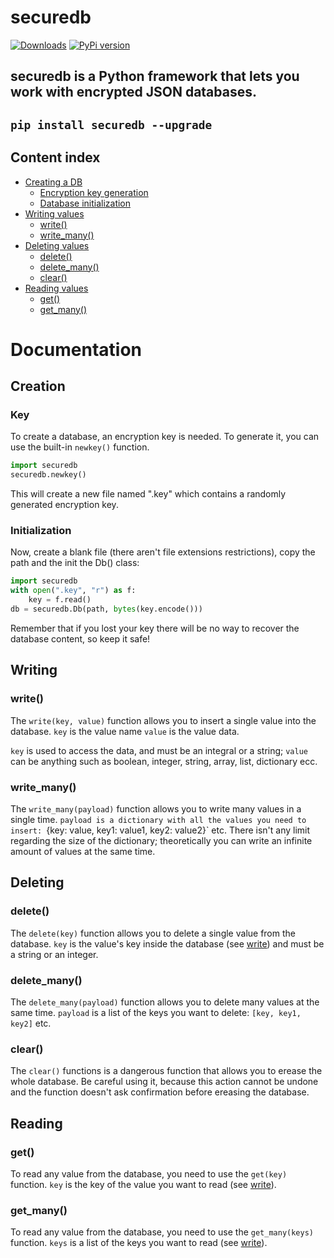 # securedb
[![Downloads](https://pepy.tech/badge/securedb)](https://pepy.tech/project/securedb) [![PyPi version](https://badgen.net/pypi/v/securedb/)](https://pypi.org/project/securedb)
## securedb is a Python framework that lets you work with encrypted JSON databases.
## `pip install securedb --upgrade`
## Content index
- [Creating a DB](#creation)
  - [Encryption key generation](#key)
  - [Database initialization](#initialization)
- [Writing values](#writing)
  - [write()](#write)
  - [write_many()](#write_many)
- [Deleting values](#deleting)
  - [delete()](#delete)
  - [delete_many()](#delete_many)
  - [clear()](#clear)
- [Reading values](#reading)
  - [get()](#get)
  - [get_many()](#get_many)



# Documentation
## Creation
### Key
To create a database, an encryption key is needed. To generate it, you can use the built-in `newkey()` function.
```py
import securedb
securedb.newkey()
```
This will create a new file named ".key" which contains a randomly generated encryption key.

### Initialization
Now, create a blank file (there aren't file extensions restrictions), copy the path and the init the Db() class:
```py
import securedb
with open(".key", "r") as f:
    key = f.read()
db = securedb.Db(path, bytes(key.encode()))
```
Remember that if you lost your key there will be no way to recover the database content, so keep it safe!

## Writing
### write()
The `write(key, value)` function allows you to insert a single value into the database.
`key` is the value name
`value` is the value data.

`key` is used to access the data, and must be an integral or a string;
`value` can be anything such as boolean, integer, string, array, list, dictionary ecc.

### write_many()
The `write_many(payload)` function allows you to write many values in a single time. 
`payload is a dictionary with all the values you need to insert:
`{key: value, key1: value1, key2: value2}` etc.
There isn't any limit regarding the size of the dictionary; theoretically you can write an infinite amount of values at the same time.

## Deleting
### delete()
The `delete(key)` function allows you to delete a single value from the database.
`key` is the value's key inside the database (see [write](##writing)) and must be a string or an integer. 

### delete_many()
The `delete_many(payload)` function allows you to delete many values at the same time.
`payload` is a list of the keys you want to delete:
`[key, key1, key2]` etc. 

### clear()
The `clear()` functions is a dangerous function that allows you to erease the whole database. 
Be careful using it, because this action cannot be undone and the function doesn't ask confirmation before ereasing the database.

## Reading
### get()
To read any value from the database, you need to use the `get(key)` function.
`key` is the key of the value you want to read (see [write](##writing)).

### get_many()
To read any value from the database, you need to use the `get_many(keys)` function.
`keys` is a list of the keys you want to read (see [write](##writing)).
